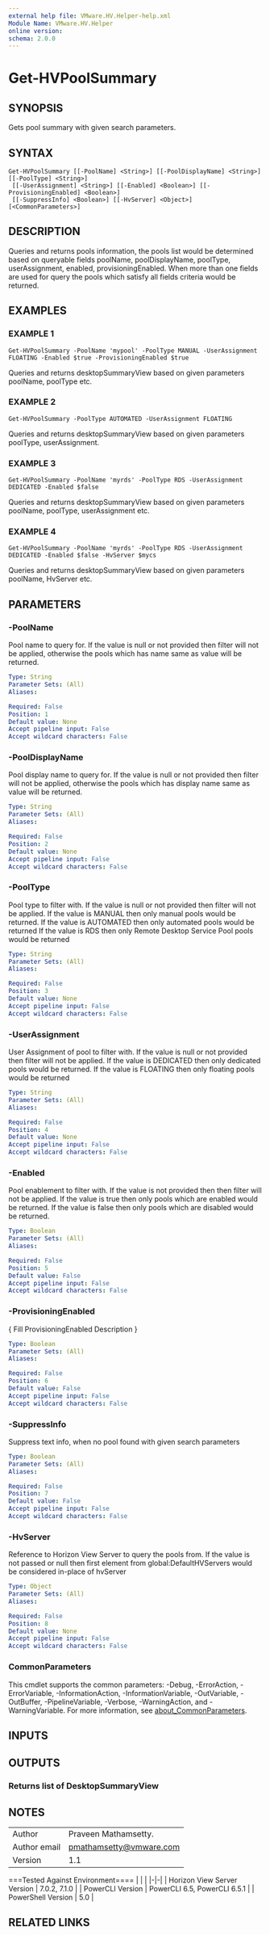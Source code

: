 ```yaml
---
external help file: VMware.HV.Helper-help.xml
Module Name: VMware.HV.Helper
online version:
schema: 2.0.0
---
```


# Get-HVPoolSummary

## SYNOPSIS
Gets pool summary with given search parameters.

## SYNTAX

```
Get-HVPoolSummary [[-PoolName] <String>] [[-PoolDisplayName] <String>] [[-PoolType] <String>]
 [[-UserAssignment] <String>] [[-Enabled] <Boolean>] [[-ProvisioningEnabled] <Boolean>]
 [[-SuppressInfo] <Boolean>] [[-HvServer] <Object>] [<CommonParameters>]
```

## DESCRIPTION
Queries and returns pools information, the pools list would be determined based on
queryable fields poolName, poolDisplayName, poolType, userAssignment, enabled,
provisioningEnabled.
When more than one fields are used for query the pools which
satisfy all fields criteria would be returned.

## EXAMPLES

### EXAMPLE 1
```
Get-HVPoolSummary -PoolName 'mypool' -PoolType MANUAL -UserAssignment FLOATING -Enabled $true -ProvisioningEnabled $true
```

Queries and returns desktopSummaryView based on given parameters poolName, poolType etc.

### EXAMPLE 2
```
Get-HVPoolSummary -PoolType AUTOMATED -UserAssignment FLOATING
```

Queries and returns desktopSummaryView based on given parameters poolType, userAssignment.

### EXAMPLE 3
```
Get-HVPoolSummary -PoolName 'myrds' -PoolType RDS -UserAssignment DEDICATED -Enabled $false
```

Queries and returns desktopSummaryView based on given parameters poolName, poolType, userAssignment etc.

### EXAMPLE 4
```
Get-HVPoolSummary -PoolName 'myrds' -PoolType RDS -UserAssignment DEDICATED -Enabled $false -HvServer $mycs
```

Queries and returns desktopSummaryView based on given parameters poolName, HvServer etc.

## PARAMETERS

### -PoolName
Pool name to query for.
If the value is null or not provided then filter will not be applied,
otherwise the pools which has name same as value will be returned.

```yaml
Type: String
Parameter Sets: (All)
Aliases:

Required: False
Position: 1
Default value: None
Accept pipeline input: False
Accept wildcard characters: False
```

### -PoolDisplayName
Pool display name to query for.
If the value is null or not provided then filter will not be applied,
otherwise the pools which has display name same as value will be returned.

```yaml
Type: String
Parameter Sets: (All)
Aliases:

Required: False
Position: 2
Default value: None
Accept pipeline input: False
Accept wildcard characters: False
```

### -PoolType
Pool type to filter with.
If the value is null or not provided then filter will not be applied.
If the value is MANUAL then only manual pools would be returned.
If the value is AUTOMATED then only automated pools would be returned
If the value is RDS then only Remote Desktop Service Pool pools would be returned

```yaml
Type: String
Parameter Sets: (All)
Aliases:

Required: False
Position: 3
Default value: None
Accept pipeline input: False
Accept wildcard characters: False
```

### -UserAssignment
User Assignment of pool to filter with.
If the value is null or not provided then filter will not be applied.
If the value is DEDICATED then only dedicated pools would be returned.
If the value is FLOATING then only floating pools would be returned

```yaml
Type: String
Parameter Sets: (All)
Aliases:

Required: False
Position: 4
Default value: None
Accept pipeline input: False
Accept wildcard characters: False
```

### -Enabled
Pool enablement to filter with.
If the value is not provided then then filter will not be applied.
If the value is true then only pools which are enabled would be returned.
If the value is false then only pools which are disabled would be returned.

```yaml
Type: Boolean
Parameter Sets: (All)
Aliases:

Required: False
Position: 5
Default value: False
Accept pipeline input: False
Accept wildcard characters: False
```

### -ProvisioningEnabled
{ Fill ProvisioningEnabled Description }

```yaml
Type: Boolean
Parameter Sets: (All)
Aliases:

Required: False
Position: 6
Default value: False
Accept pipeline input: False
Accept wildcard characters: False
```

### -SuppressInfo
Suppress text info, when no pool found with given search parameters

```yaml
Type: Boolean
Parameter Sets: (All)
Aliases:

Required: False
Position: 7
Default value: False
Accept pipeline input: False
Accept wildcard characters: False
```

### -HvServer
Reference to Horizon View Server to query the pools from.
If the value is not passed or null then
first element from global:DefaultHVServers would be considered in-place of hvServer

```yaml
Type: Object
Parameter Sets: (All)
Aliases:

Required: False
Position: 8
Default value: None
Accept pipeline input: False
Accept wildcard characters: False
```

### CommonParameters
This cmdlet supports the common parameters: -Debug, -ErrorAction, -ErrorVariable, -InformationAction, -InformationVariable, -OutVariable, -OutBuffer, -PipelineVariable, -Verbose, -WarningAction, and -WarningVariable. For more information, see [about_CommonParameters](http://go.microsoft.com/fwlink/?LinkID=113216).

## INPUTS

## OUTPUTS

### Returns list of DesktopSummaryView
## NOTES
| | |
|-|-|
| Author | Praveen Mathamsetty. |
| Author email | pmathamsetty@vmware.com |
| Version | 1.1 |

===Tested Against Environment====
| | |
|-|-|
| Horizon View Server Version | 7.0.2, 7.1.0 |
| PowerCLI Version | PowerCLI 6.5, PowerCLI 6.5.1 |
| PowerShell Version | 5.0 |

## RELATED LINKS

